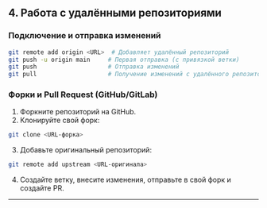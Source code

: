 ## **4. Работа с удалёнными репозиториями**  
### **Подключение и отправка изменений**  
```bash
git remote add origin <URL>  # Добавляет удалённый репозиторий
git push -u origin main     # Первая отправка (с привязкой ветки)
git push                    # Отправка изменений
git pull                    # Получение изменений с удалённого репозитория
```

### **Форки и Pull Request (GitHub/GitLab)**  
1. Форкните репозиторий на GitHub.  
2. Клонируйте свой форк:  
```bash
git clone <URL-форка>
```
3. Добавьте оригинальный репозиторий:  
```bash
git remote add upstream <URL-оригинала>
```
4. Создайте ветку, внесите изменения, отправьте в свой форк и создайте PR.  

---
